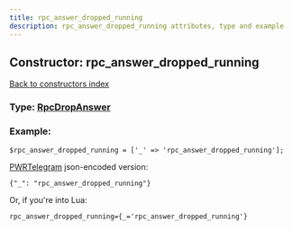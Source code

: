 ```yaml
---
title: rpc_answer_dropped_running
description: rpc_answer_dropped_running attributes, type and example
---
```

## Constructor: rpc\_answer\_dropped\_running  
[Back to constructors index](index.md)






### Type: [RpcDropAnswer](../types/RpcDropAnswer.md)


### Example:

```
$rpc_answer_dropped_running = ['_' => 'rpc_answer_dropped_running'];
```  

[PWRTelegram](https://pwrtelegram.xyz) json-encoded version:

```
{"_": "rpc_answer_dropped_running"}
```


Or, if you're into Lua:  


```
rpc_answer_dropped_running={_='rpc_answer_dropped_running'}

```


